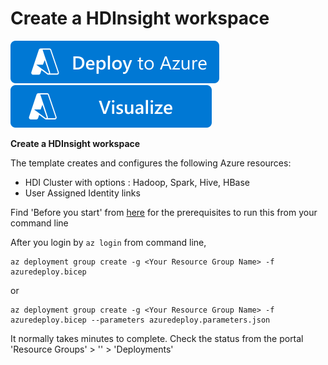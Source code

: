 # Create a HDInsight workspace

[![Deploy To Azure](https://raw.githubusercontent.com/Azure/azure-quickstart-templates/master/1-CONTRIBUTION-GUIDE/images/deploytoazure.svg)](https://portal.azure.com/#create/Microsoft.Template/uri/https%3A%2F%2Fraw.githubusercontent.com%2Fnudbeach%2Fdata-platform-migration%2Fmain%2Fmodules%2Fcreate-hdinsight-datalake-store-azure-storage%2Fazuredeploy.json)
[![Visualize](https://raw.githubusercontent.com/Azure/azure-quickstart-templates/master/1-CONTRIBUTION-GUIDE/images/visualizebutton.svg)](http://armviz.io/#/?load=https%3A%2F%2Fraw.githubusercontent.com%2Fnudbeach%2Fdata-platform-migration%2Fmain%2Fmodules%2Fcreate-hdinsight-datalake-store-azure-storage%2Fazuredeploy.json)


**Create a HDInsight workspace**

The template creates and configures the following Azure resources:

- HDI Cluster with options : Hadoop, Spark, Hive, HBase
- User Assigned Identity links

Find 'Before you start' from [here](../../README.md#before-you-start) for the prerequisites to run this from your command line

After you login by `az login` from command line,

```command
az deployment group create -g <Your Resource Group Name> -f azuredeploy.bicep
```

or 

```command
az deployment group create -g <Your Resource Group Name> -f azuredeploy.bicep --parameters azuredeploy.parameters.json
```

It normally takes minutes to complete. Check the status from the portal 'Resource Groups' > '<Your Resource Group>' > 'Deployments'